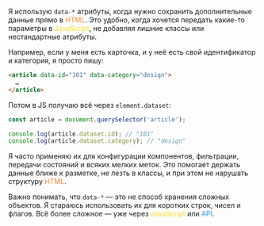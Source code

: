 ---
---

Я использую `data-*` атрибуты, когда нужно сохранить дополнительные данные прямо в <span style="color: #FF8630;">HTML</span>. Это удобно, когда хочется передать какие-то параметры в <span style="color: #FFD829;">JavaScript</span>, не добавляя лишние классы или нестандартные атрибуты.

Например, если у меня есть карточка, и у неё есть свой идентификатор и категория, я просто пишу:

```html
<article data-id="101" data-category="design">
  …
</article>
```

Потом в JS получаю всё через `element.dataset`:

```js
const article = document.querySelector('article');

console.log(article.dataset.id); // "101"
console.log(article.dataset.category); // "design"
```

Я часто применяю их для конфигурации компонентов, фильтрации, передачи состояний и всяких мелких меток. Это помогает держать данные ближе к разметке, не лезть в классы, и при этом не нарушать структуру <span style="color: #FF8630;">HTML</span>.

Важно понимать, что `data-*` — это не способ хранения сложных объектов. Я стараюсь использовать их для коротких строк, чисел и флагов. Всё более сложное — уже через <span style="color: #FFD829;">JavaScript</span> или <span style="color: #2E9AFF;">API</span>.
